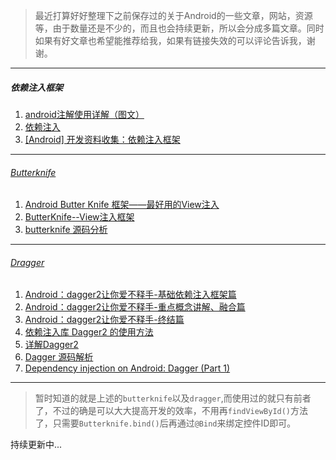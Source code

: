 > 最近打算好好整理下之前保存过的关于Android的一些文章，网站，资源等，由于数量还是不少的，而且也会持续更新，所以会分成多篇文章。同时如果有好文章也希望能推荐给我，如果有链接失效的可以评论告诉我，谢谢。


---
##### 依赖注入框架
1. [android注解使用详解（图文）](http://blog.csdn.net/u012702547/article/details/47355193)
2. [依赖注入](https://github.com/android-cn/blog/tree/master/java/dependency-injection)
3. [[Android] 开发资料收集：依赖注入框架](http://www.jianshu.com/p/8d6405c1e77a)


---

###### [Butterknife](https://github.com/JakeWharton/butterknife)
1. [Android Butter Knife 框架——最好用的View注入](http://www.jianshu.com/p/9ad21e548b69)
2. [ButterKnife--View注入框架](http://stormzhang.com/openandroid/android/2014/01/12/android-butterknife/)
3. [butterknife 源码分析](http://2dxgujun.com/post/2015/06/07/butterknife-analysis.html)


---
###### [Dragger](https://github.com/square/dagger)
1. [Android：dagger2让你爱不释手-基础依赖注入框架篇](http://www.jianshu.com/p/cd2c1c9f68d4)
2. [Android：dagger2让你爱不释手-重点概念讲解、融合篇](http://www.jianshu.com/p/1d42d2e6f4a5)
3. [Android：dagger2让你爱不释手-终结篇](http://www.jianshu.com/p/65737ac39c44)
4. [依赖注入库 Dagger2 的使用方法](http://www.wangchenlong.org/2016/03/16/1602/use-dagger-first/)
5. [详解Dagger2](https://github.com/hehonghui/android-tech-frontier/blob/master/issue-11/%E8%AF%A6%E8%A7%A3Dagger2.md)
6. [Dagger 源码解析](http://codekk.com/blogs/detail/54cfab086c4761e5001b2537)
7. [Dependency injection on Android: Dagger (Part 1)](http://antonioleiva.com/dependency-injection-android-dagger-part-1/)

---
> 暂时知道的就是上述的`butterknife`以及`dragger`,而使用过的就只有前者了，不过的确是可以大大提高开发的效率，不用再`findViewById()`方法了，只需要`Butterknife.bind()`后再通过`@Bind`来绑定控件ID即可。


持续更新中...